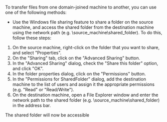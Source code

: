 To transfer files from one domain-joined machine to another, you can use one of the following methods:

- Use the Windows file sharing feature to share a folder on the source machine, and access the shared folder from the destination machine using the network path (e.g. \\source_machine\shared_folder). 
To do this, follow these steps:

1. On the source machine, right-click on the folder that you want to share, and select "Properties".
2. On the "Sharing" tab, click on the "Advanced Sharing" button.
3. In the "Advanced Sharing" dialog, check the "Share this folder" option, and click "OK".
4. In the folder properties dialog, click on the "Permissions" button.
5. In the "Permissions for SharedFolder" dialog, add the destination machine to the list of users and assign it the appropriate permissions (e.g. "Read" or "Read/Write").
6. On the destination machine, open a File Explorer window and enter the network path to the shared folder (e.g. \\source_machine\shared_folder) in the address bar.

The shared folder will now be accessible